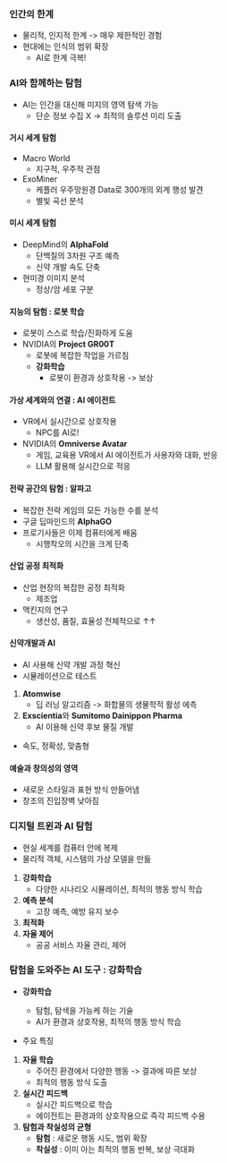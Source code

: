 ### 인간의 한계
- 물리적, 인지적 한계 -> 매우 제한적인 경험
- 현대에는 인식의 범위 확장
	- AI로 한계 극복!

### AI와 함께하는 탐험
- AI는 인간을 대신해 미지의 영역 탐색 가능
	- 단순 정보 수집 X -> 최적의 솔루션 미리 도출

#### 거시 세계 탐험
- Macro World
	- 지구적, 우주적 관점
- ExoMiner
	- 케플러 우주망원경 Data로 300개의 외계 행성 발견
	- 별빛 곡선 분석

#### 미시 세계 탐험
- DeepMind의 **AlphaFold**
	- 단백질의 3차원 구조 예측
	- 신약 개발 속도 단축
- 현미경 이미지 분석
	- 정상/암 세포 구분

#### 지능의 탐험 : 로봇 학습
- 로봇이 스스로 학습/진화하게 도움
- NVIDIA의 **Project GR00T**
	- 로봇에 복잡한 작업을 가르침
	- **강화학습**
		- 로봇이 환경과 상호작용 -> 보상

#### 가상 세계와의 연결 : AI 에이전트
- VR에서 실시간으로 상호작용
	- NPC를 AI로!
- NVIDIA의 **Omniverse Avatar**
	- 게임, 교육용 VR에서 AI 에이전트가 사용자와 대화, 반응
	- LLM 활용해 실시간으로 적응

#### 전략 공간의 탐험 : 알파고
- 복잡한 전략 게임의 모든 가능한 수를 분석
- 구글 딥마인드의 **AlphaGO**
- 프로기사들은 이제 컴퓨터에게 배움
	- 시행착오의 시간을 크게 단축

#### 산업 공정 최적화
- 산업 현장의 복잡한 공정 최적화
	- 제조업
- 맥킨지의 연구
	- 생산성, 품질, 효율성 전체적으로 ↑↑

#### 신약개발과 AI
- AI 사용해 신약 개발 과정 혁신
- 시뮬레이션으로 테스트
1. **Atomwise**
	- 딥 러닝 알고리즘 -> 화합물의 생물학적 활성 에측
2. **Exscientia**와 **Sumitomo Dainippon Pharma**
	- AI 이용해 신약 후보 물질 개발
- 속도, 정확성, 맞춤형

#### 예술과 창의성의 영역
- 새로운 스타일과 표현 방식 만들어냄
- 창조의 진입장벽 낮아짐

### 디지털 트윈과 AI 탐험
- 현실 세계를 컴퓨터 안에 복제
- 물리적 객체, 시스템의 가상 모델을 만듦
1. **강화학습**
	- 다양한 시나리오 시뮬레이션, 최적의 행동 방식 학습
2. **예측 분석**
	- 고장 예측, 예방 유지 보수
3. **최적화**
4. **자율 제어**
	- 공공 서비스 자율 관리, 제어

### 탐험을 도와주는 AI 도구 : 강화학습
- **강화학습**
	- 탐험, 탐색을 가능케 하는 기술
	- AI가 환경과 상호작용, 최적의 행동 방식 학습

- 주요 특징
1. **자율 학습**
	- 주어진 환경에서 다양한 행동 -> 결과에 따른 보상
	- 최적의 행동 방식 도출
2. **실시간 피드백**
	- 실시간 피드백으로 학습
	- 에이전트는 환경과의 상호작용으로 즉각 피드백 수용
3. **탐험과 착실성의 균형**
	- **탐험** : 새로운 행동 시도, 범위 확장
	- **착실성** : 이미 아는 최적의 행동 반복, 보상 극대화